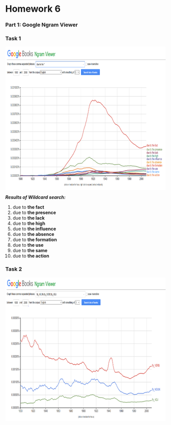 # Homework 6
### Part 1: **Google Ngram Viewer**

### **Task 1**
<img src="https://github.com/annushc/hw6/blob/master/Screen%201.PNG" width="870" height="450" align="left"/> 
<br clear="all"/> 

***Results of Wildcard search:***
1. due to **the fact**
2. due to **the presence**
3. due to **the lack**
4. due to **the high**
5. due to **the influence**
6. due to **the absence**
7. due to **the formation**
8. due to **the use**
9. due to **the same**
10. due to **the action**

### **Task 2**
<img src="https://github.com/annushc/hw6/blob/master/Screen%202%20(1).PNG" width="860" height="450" align="left"/> 
<br clear="all"/> 


